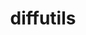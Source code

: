 ---
title: "diffutils"
layout: cache
categories: [package, develop]
meta: {"compilers": ["apple-clang@16.0.0", "cce@18.0.0", "gcc@10.5.0", "gcc@11.1.0", "gcc@11.4.0", "gcc@12.3.0", "gcc@12.4.0", "gcc@13.2.0", "gcc@13.3.0", "gcc@7.3.1", "gcc@7.5.0", "intel-oneapi-compilers@2024.1.0", "intel-oneapi-compilers@2025.1.0"], "num_specs": 200, "num_specs_by_stack": {"aws-pcluster-neoverse_v1": 11, "aws-pcluster-x86_64_v4": 47, "bootstrap-aarch64-darwin": 8, "bootstrap-x86_64-linux-gnu": 9, "build_systems": 9, "data-vis-sdk": 9, "developer-tools-aarch64-linux-gnu": 9, "developer-tools-darwin": 8, "developer-tools-x86_64_v3-linux-gnu": 9, "e4s": 9, "e4s-cray-rhel": 7, "e4s-neoverse-v2": 9, "e4s-oneapi": 12, "e4s-rocm-external": 9, "hep": 9, "ml-darwin-aarch64-mps": 8, "ml-linux-aarch64-cpu": 9, "ml-linux-aarch64-cuda": 9, "ml-linux-x86_64-cpu": 9, "ml-linux-x86_64-cuda": 9, "ml-linux-x86_64-rocm": 9, "radiuss": 9, "radiuss-aws": 9, "radiuss-aws-aarch64": 25, "root": 200, "tutorial": 18}, "oss": ["amzn2", "centos7", "rhel8", "sequoia", "ubuntu18.04", "ubuntu20.04", "ubuntu22.04", "ubuntu24.04"], "platforms": ["darwin", "linux"], "stacks": ["aws-pcluster-neoverse_v1", "aws-pcluster-x86_64_v4", "bootstrap-aarch64-darwin", "bootstrap-x86_64-linux-gnu", "build_systems", "data-vis-sdk", "developer-tools-aarch64-linux-gnu", "developer-tools-darwin", "developer-tools-x86_64_v3-linux-gnu", "e4s", "e4s-cray-rhel", "e4s-neoverse-v2", "e4s-oneapi", "e4s-rocm-external", "hep", "ml-darwin-aarch64-mps", "ml-linux-aarch64-cpu", "ml-linux-aarch64-cuda", "ml-linux-x86_64-cpu", "ml-linux-x86_64-cuda", "ml-linux-x86_64-rocm", "radiuss", "radiuss-aws", "radiuss-aws-aarch64", "root", "tutorial"], "targets": ["aarch64", "neoverse_v1", "neoverse_v2", "x86_64_v3", "x86_64_v4"], "versions": ["3.10"]}
spec_details: [{"compiler": "gcc@7.3.1", "hash": "22plcfbfzxt2ncie2ep22bkz4glwo5ka", "os": "amzn2", "platform": "linux", "size": "-", "stacks": ["radiuss-aws-aarch64", "root"], "target": "neoverse_v1", "variants": ["build_system=autotools"], "versions": ["3.10"]}, {"compiler": "intel-oneapi-compilers@2024.1.0", "hash": "2egyw6ikfdozfarcqrsvh5n3o3kectvh", "os": "amzn2", "platform": "linux", "size": "-", "stacks": ["aws-pcluster-x86_64_v4", "root"], "target": "x86_64_v3", "variants": ["build_system=autotools"], "versions": ["3.10"]}, {"compiler": "gcc@7.5.0", "hash": "2fskrubxl4sbwn5a5osar5654tlyjatq", "os": "ubuntu18.04", "platform": "linux", "size": "-", "stacks": ["build_systems", "radiuss", "root"], "target": "x86_64_v3", "variants": ["build_system=autotools"], "versions": ["3.10"]}, {"compiler": "gcc@10.5.0", "hash": "2olj56n64tmo75hzwfcqiptf2i5v5hbm", "os": "centos7", "platform": "linux", "size": "-", "stacks": ["developer-tools-x86_64_v3-linux-gnu", "root"], "target": "x86_64_v3", "variants": ["build_system=autotools"], "versions": ["3.10"]}, {"compiler": "gcc@12.3.0", "hash": "2ublo7fezpmozqnis7jct25axp7eugjk", "os": "ubuntu22.04", "platform": "linux", "size": "-", "stacks": ["root", "tutorial"], "target": "x86_64_v3", "variants": ["build_system=autotools"], "versions": ["3.10"]}, {"compiler": "gcc@11.4.0", "hash": "2uuxlxrqrwxu2vjjaip4sab4wpwxujqo", "os": "ubuntu22.04", "platform": "linux", "size": "-", "stacks": ["e4s-neoverse-v2", "root"], "target": "neoverse_v2", "variants": ["build_system=autotools"], "versions": ["3.10"]}, {"compiler": "apple-clang@16.0.0", "hash": "34av3w2vxd3finy5b5jbpwytcdsvceg3", "os": "sequoia", "platform": "darwin", "size": "-", "stacks": ["bootstrap-aarch64-darwin", "developer-tools-darwin", "ml-darwin-aarch64-mps", "root"], "target": "aarch64", "variants": ["build_system=autotools"], "versions": ["3.10"]}, {"compiler": "gcc@13.3.0", "hash": "35ot2vuetamxcxhkzx2lbwr6vlf4kjqz", "os": "rhel8", "platform": "linux", "size": "-", "stacks": ["developer-tools-aarch64-linux-gnu", "root"], "target": "aarch64", "variants": ["build_system=autotools"], "versions": ["3.10"]}, {"compiler": "intel-oneapi-compilers@2024.1.0", "hash": "3bhvwkkjulmj6g7pd534c5ut2kd3tfi3", "os": "amzn2", "platform": "linux", "size": "-", "stacks": ["aws-pcluster-x86_64_v4", "root"], "target": "x86_64_v4", "variants": ["build_system=autotools"], "versions": ["3.10"]}, {"compiler": "gcc@7.5.0", "hash": "3hljpx3wnezgpcltojwwy53qrk3fheqj", "os": "ubuntu18.04", "platform": "linux", "size": "-", "stacks": ["build_systems", "radiuss", "root"], "target": "x86_64_v3", "variants": ["build_system=autotools"], "versions": ["3.10"]}, {"compiler": "intel-oneapi-compilers@2025.1.0", "hash": "3kr74ni7nkv25rdgf3ohv36ukjn6ibw7", "os": "ubuntu22.04", "platform": "linux", "size": "-", "stacks": ["e4s-oneapi", "root"], "target": "x86_64_v3", "variants": ["build_system=autotools"], "versions": ["3.10"]}, {"compiler": "gcc@13.2.0", "hash": "3kxso5cza6e2uy2wdbsrk6c6qunqiisj", "os": "ubuntu24.04", "platform": "linux", "size": "-", "stacks": ["ml-linux-aarch64-cpu", "ml-linux-aarch64-cuda", "root"], "target": "aarch64", "variants": ["build_system=autotools"], "versions": ["3.10"]}, {"compiler": "gcc@7.3.1", "hash": "3rso67t3ppw2h6hcdvg4455i6psfggrz", "os": "amzn2", "platform": "linux", "size": "-", "stacks": ["radiuss-aws", "root"], "target": "x86_64_v3", "variants": ["build_system=autotools"], "versions": ["3.10"]}, {"compiler": "gcc@7.3.1", "hash": "3trzpgnx2pqnw2lg3aqq7vzlza764fcc", "os": "amzn2", "platform": "linux", "size": "-", "stacks": ["radiuss-aws-aarch64", "root"], "target": "neoverse_v2", "variants": ["build_system=autotools"], "versions": ["3.10"]}, {"compiler": "gcc@7.3.1", "hash": "44wiptogw62au6cmdewscaml57ldlctd", "os": "amzn2", "platform": "linux", "size": "-", "stacks": ["radiuss-aws-aarch64", "root"], "target": "neoverse_v1", "variants": ["build_system=autotools"], "versions": ["3.10"]}, {"compiler": "gcc@7.3.1", "hash": "4armtr4llluspurnzwn7yt6x5lhl7sud", "os": "amzn2", "platform": "linux", "size": "-", "stacks": ["radiuss-aws", "root"], "target": "x86_64_v3", "variants": ["build_system=autotools"], "versions": ["3.10"]}, {"compiler": "intel-oneapi-compilers@2024.1.0", "hash": "4c4i2cdid64u6aqzkaimqh4fq2hvrvc5", "os": "amzn2", "platform": "linux", "size": "-", "stacks": ["aws-pcluster-x86_64_v4", "root"], "target": "x86_64_v3", "variants": ["build_system=autotools"], "versions": ["3.10"]}, {"compiler": "intel-oneapi-compilers@2024.1.0", "hash": "4h7cpimevq2lj726thkpm7w5p4odva7x", "os": "amzn2", "platform": "linux", "size": "-", "stacks": ["aws-pcluster-x86_64_v4", "root"], "target": "x86_64_v4", "variants": ["build_system=autotools"], "versions": ["3.10"]}, {"compiler": "gcc@11.1.0", "hash": "4j3lzscp4q2kbfchemctttmqlw3micxy", "os": "ubuntu20.04", "platform": "linux", "size": "-", "stacks": ["data-vis-sdk", "root"], "target": "x86_64_v3", "variants": ["build_system=autotools"], "versions": ["3.10"]}, {"compiler": "intel-oneapi-compilers@2024.1.0", "hash": "4kjxlqfqo225mum5cbwjgcu4bnl2ma2u", "os": "amzn2", "platform": "linux", "size": "-", "stacks": ["aws-pcluster-x86_64_v4", "root"], "target": "x86_64_v4", "variants": ["build_system=autotools"], "versions": ["3.10"]}, {"compiler": "gcc@7.5.0", "hash": "4ofskzqyrtjg4bdlncet6xetdkakvdbu", "os": "ubuntu18.04", "platform": "linux", "size": "-", "stacks": ["build_systems", "radiuss", "root"], "target": "x86_64_v3", "variants": ["build_system=autotools"], "versions": ["3.10"]}, {"compiler": "gcc@7.3.1", "hash": "4uskm44ilz4owk4uh6bwkbdvupuq7dde", "os": "amzn2", "platform": "linux", "size": "-", "stacks": ["radiuss-aws", "root"], "target": "x86_64_v3", "variants": ["build_system=autotools"], "versions": ["3.10"]}, {"compiler": "apple-clang@16.0.0", "hash": "4xzun5uiahoio7t3srddsi4qpnobkujn", "os": "sequoia", "platform": "darwin", "size": "-", "stacks": ["bootstrap-aarch64-darwin", "developer-tools-darwin", "ml-darwin-aarch64-mps", "root"], "target": "aarch64", "variants": ["build_system=autotools"], "versions": ["3.10"]}, {"compiler": "gcc@13.2.0", "hash": "4yl4j5svhcxhit7gt2mtudjukm72f6ac", "os": "ubuntu24.04", "platform": "linux", "size": "-", "stacks": ["ml-linux-aarch64-cpu", "ml-linux-aarch64-cuda", "root"], "target": "aarch64", "variants": ["build_system=autotools"], "versions": ["3.10"]}, {"compiler": "intel-oneapi-compilers@2024.1.0", "hash": "5piszowosvpatncvrl43k4gfos7btlo3", "os": "amzn2", "platform": "linux", "size": "-", "stacks": ["aws-pcluster-x86_64_v4", "root"], "target": "x86_64_v3", "variants": ["build_system=autotools"], "versions": ["3.10"]}, {"compiler": "intel-oneapi-compilers@2024.1.0", "hash": "5xcq5n4cquz2h5b4r3xotyzln3rgd22o", "os": "amzn2", "platform": "linux", "size": "-", "stacks": ["aws-pcluster-x86_64_v4", "root"], "target": "x86_64_v4", "variants": ["build_system=autotools"], "versions": ["3.10"]}, {"compiler": "gcc@7.3.1", "hash": "6byzruhs6rtq3dnkcmm32qtrgpcrmgjd", "os": "amzn2", "platform": "linux", "size": "-", "stacks": ["radiuss-aws", "root"], "target": "x86_64_v3", "variants": ["build_system=autotools"], "versions": ["3.10"]}, {"compiler": "intel-oneapi-compilers@2024.1.0", "hash": "6edi6gwrgvkt22odo3pyfrvotbggy3gh", "os": "amzn2", "platform": "linux", "size": "-", "stacks": ["aws-pcluster-x86_64_v4", "root"], "target": "x86_64_v4", "variants": ["build_system=autotools"], "versions": ["3.10"]}, {"compiler": "gcc@10.5.0", "hash": "6emf33deac6i7tmum2xe26l3ys2ehtqt", "os": "centos7", "platform": "linux", "size": "-", "stacks": ["developer-tools-x86_64_v3-linux-gnu", "root"], "target": "x86_64_v3", "variants": ["build_system=autotools"], "versions": ["3.10"]}, {"compiler": "intel-oneapi-compilers@2025.1.0", "hash": "6f46jf3ypaywltu3u3fjaagm2odo37qx", "os": "ubuntu22.04", "platform": "linux", "size": "-", "stacks": ["e4s-oneapi", "root"], "target": "x86_64_v3", "variants": ["build_system=autotools"], "versions": ["3.10"]}, {"compiler": "intel-oneapi-compilers@2025.1.0", "hash": "6foerbnmmsluuyzbbsszoyb4x3o2s7or", "os": "ubuntu22.04", "platform": "linux", "size": "-", "stacks": ["e4s-oneapi", "root"], "target": "x86_64_v3", "variants": ["build_system=autotools"], "versions": ["3.10"]}, {"compiler": "apple-clang@16.0.0", "hash": "6uex2jqehrjbhoyt5bmodxq4wkcyifgy", "os": "sequoia", "platform": "darwin", "size": "-", "stacks": ["bootstrap-aarch64-darwin", "developer-tools-darwin", "ml-darwin-aarch64-mps", "root"], "target": "aarch64", "variants": ["build_system=autotools"], "versions": ["3.10"]}, {"compiler": "intel-oneapi-compilers@2024.1.0", "hash": "6vppx3yhmeoy7gav6v4g6pqnlmny6roq", "os": "amzn2", "platform": "linux", "size": "-", "stacks": ["aws-pcluster-x86_64_v4", "root"], "target": "x86_64_v3", "variants": ["build_system=autotools"], "versions": ["3.10"]}, {"compiler": "gcc@12.3.0", "hash": "73pmk55jgngm7et4o3li56yj3z4a5cax", "os": "ubuntu22.04", "platform": "linux", "size": "-", "stacks": ["root", "tutorial"], "target": "x86_64_v3", "variants": ["build_system=autotools"], "versions": ["3.10"]}, {"compiler": "intel-oneapi-compilers@2025.1.0", "hash": "7b4l2hgvqkxjorouyyy57rbtg65pphku", "os": "ubuntu22.04", "platform": "linux", "size": "-", "stacks": ["e4s-oneapi", "root"], "target": "x86_64_v3", "variants": ["build_system=autotools"], "versions": ["3.10"]}, {"compiler": "gcc@12.4.0", "hash": "7blpfwn6wm6mfol4i7hnrikt3wqxcfps", "os": "amzn2", "platform": "linux", "size": "-", "stacks": ["aws-pcluster-neoverse_v1", "root"], "target": "neoverse_v1", "variants": ["build_system=autotools"], "versions": ["3.10"]}, {"compiler": "gcc@7.3.1", "hash": "7d6lw6l67m2udze56cxnyi423shx5puk", "os": "amzn2", "platform": "linux", "size": "-", "stacks": ["radiuss-aws-aarch64", "root"], "target": "aarch64", "variants": ["build_system=autotools"], "versions": ["3.10"]}, {"compiler": "cce@18.0.0", "hash": "7dpdpj3iu5au3zz3hlvcr75fpwlvwr5o", "os": "rhel8", "platform": "linux", "size": "-", "stacks": ["e4s-cray-rhel", "root"], "target": "x86_64_v3", "variants": ["build_system=autotools"], "versions": ["3.10"]}, {"compiler": "intel-oneapi-compilers@2024.1.0", "hash": "7iuu235basvx3ymvgg44dm6fkbt3wx3g", "os": "amzn2", "platform": "linux", "size": "-", "stacks": ["aws-pcluster-x86_64_v4", "root"], "target": "x86_64_v3", "variants": ["build_system=autotools"], "versions": ["3.10"]}, {"compiler": "gcc@11.1.0", "hash": "7ocdb7vnwuyi4qmlbxjjnrxixxcn6xfl", "os": "ubuntu20.04", "platform": "linux", "size": "-", "stacks": ["data-vis-sdk", "root"], "target": "x86_64_v3", "variants": ["build_system=autotools"], "versions": ["3.10"]}, {"compiler": "cce@18.0.0", "hash": "7rjo4ypwp6w2bqsmywjk2i7wk4k4pcc5", "os": "rhel8", "platform": "linux", "size": "-", "stacks": ["e4s-cray-rhel", "root"], "target": "x86_64_v3", "variants": ["build_system=autotools"], "versions": ["3.10"]}, {"compiler": "intel-oneapi-compilers@2024.1.0", "hash": "7rtria7lzo3uejwygao3pyfxqaepoa3r", "os": "amzn2", "platform": "linux", "size": "-", "stacks": ["aws-pcluster-x86_64_v4", "root"], "target": "x86_64_v4", "variants": ["build_system=autotools"], "versions": ["3.10"]}, {"compiler": "gcc@7.3.1", "hash": "7too6efssdue6wiso4oyr5ilvio7w6y6", "os": "amzn2", "platform": "linux", "size": "-", "stacks": ["radiuss-aws-aarch64", "root"], "target": "aarch64", "variants": ["build_system=autotools"], "versions": ["3.10"]}, {"compiler": "gcc@7.3.1", "hash": "7vgbrwnrmel727ag5tjtrin7qbbcmske", "os": "amzn2", "platform": "linux", "size": "-", "stacks": ["radiuss-aws-aarch64", "root"], "target": "aarch64", "variants": ["build_system=autotools"], "versions": ["3.10"]}, {"compiler": "gcc@13.3.0", "hash": "7x2f7eowexfrzq6tbmlcvbjnorgkjd24", "os": "rhel8", "platform": "linux", "size": "-", "stacks": ["developer-tools-aarch64-linux-gnu", "root"], "target": "aarch64", "variants": ["build_system=autotools"], "versions": ["3.10"]}, {"compiler": "intel-oneapi-compilers@2024.1.0", "hash": "7x7gmpra2i5j3klyumigj4vjw4lvtq6d", "os": "amzn2", "platform": "linux", "size": "-", "stacks": ["aws-pcluster-x86_64_v4", "root"], "target": "x86_64_v3", "variants": ["build_system=autotools"], "versions": ["3.10"]}, {"compiler": "intel-oneapi-compilers@2025.1.0", "hash": "7yfabac7gmwpl5dyj5z37gdluhtry4pe", "os": "ubuntu22.04", "platform": "linux", "size": "-", "stacks": ["e4s-oneapi", "root"], "target": "x86_64_v3", "variants": ["build_system=autotools"], "versions": ["3.10"]}, {"compiler": "gcc@12.4.0", "hash": "agcqgxenhkeyetxvxl4bfecmlpn6y2cd", "os": "amzn2", "platform": "linux", "size": "-", "stacks": ["aws-pcluster-neoverse_v1", "root"], "target": "neoverse_v1", "variants": ["build_system=autotools"], "versions": ["3.10"]}, {"compiler": "gcc@12.4.0", "hash": "agrrv32vefhvlqtt334l6jnv6zs5jto2", "os": "amzn2", "platform": "linux", "size": "-", "stacks": ["aws-pcluster-neoverse_v1", "root"], "target": "neoverse_v1", "variants": ["build_system=autotools"], "versions": ["3.10"]}, {"compiler": "gcc@11.4.0", "hash": "akxashnaplyghywthuzmsn7mrwob6wh2", "os": "ubuntu22.04", "platform": "linux", "size": "-", "stacks": ["e4s-neoverse-v2", "root"], "target": "neoverse_v2", "variants": ["build_system=autotools"], "versions": ["3.10"]}, {"compiler": "apple-clang@16.0.0", "hash": "b63xccpzzqw73cdr2xc7olqvmpf2ajbs", "os": "sequoia", "platform": "darwin", "size": "-", "stacks": ["bootstrap-aarch64-darwin", "developer-tools-darwin", "ml-darwin-aarch64-mps", "root"], "target": "aarch64", "variants": ["build_system=autotools"], "versions": ["3.10"]}, {"compiler": "gcc@13.2.0", "hash": "ba2tkevikiso6ucxcljbnyj4itpljpsf", "os": "ubuntu24.04", "platform": "linux", "size": "-", "stacks": ["bootstrap-x86_64-linux-gnu", "ml-linux-x86_64-cpu", "ml-linux-x86_64-cuda", "ml-linux-x86_64-rocm", "root"], "target": "x86_64_v3", "variants": ["build_system=autotools"], "versions": ["3.10"]}, {"compiler": "intel-oneapi-compilers@2025.1.0", "hash": "bcynczotkdnb3uojnnnfo6kpaymlnop2", "os": "ubuntu22.04", "platform": "linux", "size": "-", "stacks": ["e4s-oneapi", "root"], "target": "x86_64_v3", "variants": ["build_system=autotools"], "versions": ["3.10"]}, {"compiler": "intel-oneapi-compilers@2024.1.0", "hash": "be7tgxlyj5gl2lpjartids4cior6su4l", "os": "amzn2", "platform": "linux", "size": "-", "stacks": ["aws-pcluster-x86_64_v4", "root"], "target": "x86_64_v4", "variants": ["build_system=autotools"], "versions": ["3.10"]}, {"compiler": "intel-oneapi-compilers@2024.1.0", "hash": "beskcyyvzstpahpdf7ywr4q5o5nqszci", "os": "amzn2", "platform": "linux", "size": "-", "stacks": ["aws-pcluster-x86_64_v4", "root"], "target": "x86_64_v4", "variants": ["build_system=autotools"], "versions": ["3.10"]}, {"compiler": "gcc@7.3.1", "hash": "bgwsek6pgwu4okl2gic4djbw55mjlwto", "os": "amzn2", "platform": "linux", "size": "-", "stacks": ["radiuss-aws-aarch64", "root"], "target": "aarch64", "variants": ["build_system=autotools"], "versions": ["3.10"]}, {"compiler": "intel-oneapi-compilers@2024.1.0", "hash": "bqcwkumkgtrn5k5o7hkpokm6dhanrtb4", "os": "amzn2", "platform": "linux", "size": "-", "stacks": ["aws-pcluster-x86_64_v4", "root"], "target": "x86_64_v3", "variants": ["build_system=autotools"], "versions": ["3.10"]}, {"compiler": "gcc@10.5.0", "hash": "byqdz63os4m32otsyiou5e36aya7jg6k", "os": "centos7", "platform": "linux", "size": "-", "stacks": ["developer-tools-x86_64_v3-linux-gnu", "root"], "target": "x86_64_v3", "variants": ["build_system=autotools"], "versions": ["3.10"]}, {"compiler": "cce@18.0.0", "hash": "c4l46tcaj4e6mwm2md46gbat2chj3hrm", "os": "rhel8", "platform": "linux", "size": "-", "stacks": ["e4s-cray-rhel", "root"], "target": "x86_64_v3", "variants": ["build_system=autotools"], "versions": ["3.10"]}, {"compiler": "intel-oneapi-compilers@2024.1.0", "hash": "c7ehtj7kiagkozgvuz2hzezkcozm47zf", "os": "amzn2", "platform": "linux", "size": "-", "stacks": ["aws-pcluster-x86_64_v4", "root"], "target": "x86_64_v4", "variants": ["build_system=autotools"], "versions": ["3.10"]}, {"compiler": "intel-oneapi-compilers@2024.1.0", "hash": "cc3vgmicr4kzto3cz7adpyrowfpkbjb4", "os": "amzn2", "platform": "linux", "size": "-", "stacks": ["aws-pcluster-x86_64_v4", "root"], "target": "x86_64_v4", "variants": ["build_system=autotools"], "versions": ["3.10"]}, {"compiler": "intel-oneapi-compilers@2024.1.0", "hash": "ced4vgicnihf4a4ovvdtqzpvykpxqosp", "os": "amzn2", "platform": "linux", "size": "-", "stacks": ["aws-pcluster-x86_64_v4", "root"], "target": "x86_64_v3", "variants": ["build_system=autotools"], "versions": ["3.10"]}, {"compiler": "intel-oneapi-compilers@2025.1.0", "hash": "ctbtvtwu5r7asbxvzec6ngmhmcwjfqae", "os": "ubuntu22.04", "platform": "linux", "size": "-", "stacks": ["e4s-oneapi", "root"], "target": "x86_64_v3", "variants": ["build_system=autotools"], "versions": ["3.10"]}, {"compiler": "gcc@12.4.0", "hash": "d6icf6uk7pgzyxfsefll4nzbnx3bhb26", "os": "amzn2", "platform": "linux", "size": "-", "stacks": ["aws-pcluster-neoverse_v1", "root"], "target": "neoverse_v1", "variants": ["build_system=autotools"], "versions": ["3.10"]}, {"compiler": "gcc@13.2.0", "hash": "d7qbjq56x4wjxfqjaah2cgky43tuzqpd", "os": "ubuntu24.04", "platform": "linux", "size": "-", "stacks": ["ml-linux-aarch64-cpu", "ml-linux-aarch64-cuda", "root"], "target": "aarch64", "variants": ["build_system=autotools"], "versions": ["3.10"]}, {"compiler": "intel-oneapi-compilers@2024.1.0", "hash": "dlbs2dri6du43tiix3ttrx7rk7l3zanw", "os": "amzn2", "platform": "linux", "size": "-", "stacks": ["aws-pcluster-x86_64_v4", "root"], "target": "x86_64_v3", "variants": ["build_system=autotools"], "versions": ["3.10"]}, {"compiler": "gcc@7.5.0", "hash": "dtkjwgas5jia6ojw5scr57euwyjxujc7", "os": "ubuntu18.04", "platform": "linux", "size": "-", "stacks": ["build_systems", "radiuss", "root"], "target": "x86_64_v3", "variants": ["build_system=autotools"], "versions": ["3.10"]}, {"compiler": "intel-oneapi-compilers@2024.1.0", "hash": "dyz3zygllrwx7plnza6nckcdzzetcyoj", "os": "amzn2", "platform": "linux", "size": "-", "stacks": ["aws-pcluster-x86_64_v4", "root"], "target": "x86_64_v4", "variants": ["build_system=autotools"], "versions": ["3.10"]}, {"compiler": "intel-oneapi-compilers@2024.1.0", "hash": "e4hq3fr55bhidtr4tez6wjykjdafrxtb", "os": "amzn2", "platform": "linux", "size": "-", "stacks": ["aws-pcluster-x86_64_v4", "root"], "target": "x86_64_v3", "variants": ["build_system=autotools"], "versions": ["3.10"]}, {"compiler": "gcc@11.1.0", "hash": "ebauvtdehimb7s24usk63fkzz6sq63ig", "os": "ubuntu20.04", "platform": "linux", "size": "-", "stacks": ["data-vis-sdk", "root"], "target": "x86_64_v3", "variants": ["build_system=autotools"], "versions": ["3.10"]}, {"compiler": "gcc@12.3.0", "hash": "ecotc56lsfbvtf5gukmmqysumploxkjg", "os": "ubuntu22.04", "platform": "linux", "size": "-", "stacks": ["root", "tutorial"], "target": "x86_64_v3", "variants": ["build_system=autotools"], "versions": ["3.10"]}, {"compiler": "intel-oneapi-compilers@2024.1.0", "hash": "ecuvojcydjowcalvih2j4uiasrfwwsb6", "os": "amzn2", "platform": "linux", "size": "-", "stacks": ["aws-pcluster-x86_64_v4", "root"], "target": "x86_64_v4", "variants": ["build_system=autotools"], "versions": ["3.10"]}, {"compiler": "intel-oneapi-compilers@2024.1.0", "hash": "eo4rjrmjq6s7d44teu5kaewraxzykzro", "os": "amzn2", "platform": "linux", "size": "-", "stacks": ["aws-pcluster-x86_64_v4", "root"], "target": "x86_64_v4", "variants": ["build_system=autotools"], "versions": ["3.10"]}, {"compiler": "gcc@7.3.1", "hash": "eqjollthvjuxnn3hkweklyufkwwq66o7", "os": "amzn2", "platform": "linux", "size": "-", "stacks": ["radiuss-aws-aarch64", "root"], "target": "neoverse_v2", "variants": ["build_system=autotools"], "versions": ["3.10"]}, {"compiler": "gcc@12.3.0", "hash": "ew6gbbb3iabbrlzcenkq7s2gf4bjsxkl", "os": "ubuntu22.04", "platform": "linux", "size": "-", "stacks": ["root", "tutorial"], "target": "x86_64_v3", "variants": ["build_system=autotools"], "versions": ["3.10"]}, {"compiler": "gcc@13.3.0", "hash": "exoycrwbihfg5h6bu6ioderf6wi6gwsa", "os": "rhel8", "platform": "linux", "size": "-", "stacks": ["developer-tools-aarch64-linux-gnu", "root"], "target": "aarch64", "variants": ["build_system=autotools"], "versions": ["3.10"]}, {"compiler": "gcc@13.2.0", "hash": "f5mou6td7sdeqyzuth7cf3qy6cdkcppi", "os": "ubuntu24.04", "platform": "linux", "size": "-", "stacks": ["bootstrap-x86_64-linux-gnu", "ml-linux-x86_64-cpu", "ml-linux-x86_64-cuda", "ml-linux-x86_64-rocm", "root"], "target": "x86_64_v3", "variants": ["build_system=autotools"], "versions": ["3.10"]}, {"compiler": "intel-oneapi-compilers@2025.1.0", "hash": "f6fuoydbnlawljr5e5dlqfkhhyfhxkmf", "os": "ubuntu22.04", "platform": "linux", "size": "-", "stacks": ["e4s-oneapi", "root"], "target": "x86_64_v3", "variants": ["build_system=autotools"], "versions": ["3.10"]}, {"compiler": "intel-oneapi-compilers@2024.1.0", "hash": "f6sibypm3qwfmxyxxvrsjscplvlp5t6j", "os": "amzn2", "platform": "linux", "size": "-", "stacks": ["aws-pcluster-x86_64_v4", "root"], "target": "x86_64_v3", "variants": ["build_system=autotools"], "versions": ["3.10"]}, {"compiler": "gcc@7.3.1", "hash": "f7us2wrtkcfeza3u5kqvj5c7anmvndij", "os": "amzn2", "platform": "linux", "size": "-", "stacks": ["radiuss-aws", "root"], "target": "x86_64_v3", "variants": ["build_system=autotools"], "versions": ["3.10"]}, {"compiler": "gcc@7.3.1", "hash": "faif3m3pkmbhgkuwd4czhrhem72asv2p", "os": "amzn2", "platform": "linux", "size": "-", "stacks": ["radiuss-aws-aarch64", "root"], "target": "aarch64", "variants": ["build_system=autotools"], "versions": ["3.10"]}, {"compiler": "gcc@13.2.0", "hash": "frukwopkwo3bta7j3rduwa2ynq4py6zv", "os": "ubuntu24.04", "platform": "linux", "size": "-", "stacks": ["bootstrap-x86_64-linux-gnu", "ml-linux-x86_64-cpu", "ml-linux-x86_64-cuda", "ml-linux-x86_64-rocm", "root"], "target": "x86_64_v3", "variants": ["build_system=autotools"], "versions": ["3.10"]}, {"compiler": "intel-oneapi-compilers@2024.1.0", "hash": "fyzewclt7jp4oyred3ljqktzbrzhip4y", "os": "amzn2", "platform": "linux", "size": "-", "stacks": ["aws-pcluster-x86_64_v4", "root"], "target": "x86_64_v4", "variants": ["build_system=autotools"], "versions": ["3.10"]}, {"compiler": "intel-oneapi-compilers@2024.1.0", "hash": "g74fmzufqj6w2a7ao7hksu2szgeacw3u", "os": "amzn2", "platform": "linux", "size": "-", "stacks": ["aws-pcluster-x86_64_v4", "root"], "target": "x86_64_v3", "variants": ["build_system=autotools"], "versions": ["3.10"]}, {"compiler": "gcc@13.2.0", "hash": "gaz3uncjtpfsmogkvxv6zfcidtpoqifm", "os": "ubuntu24.04", "platform": "linux", "size": "-", "stacks": ["ml-linux-aarch64-cpu", "ml-linux-aarch64-cuda", "root"], "target": "aarch64", "variants": ["build_system=autotools"], "versions": ["3.10"]}, {"compiler": "gcc@11.4.0", "hash": "gqfvgmub6gbh7evpl7ajeoant5ejdt6o", "os": "ubuntu22.04", "platform": "linux", "size": "-", "stacks": ["e4s-neoverse-v2", "root"], "target": "neoverse_v2", "variants": ["build_system=autotools"], "versions": ["3.10"]}, {"compiler": "gcc@12.3.0", "hash": "grb6v6zaktbtda3ijkj7geln3x326bky", "os": "ubuntu22.04", "platform": "linux", "size": "-", "stacks": ["root", "tutorial"], "target": "x86_64_v3", "variants": ["build_system=autotools"], "versions": ["3.10"]}, {"compiler": "intel-oneapi-compilers@2024.1.0", "hash": "gvbxmpwbllckwbusqk5fhzdy2dvu6ocl", "os": "amzn2", "platform": "linux", "size": "-", "stacks": ["aws-pcluster-x86_64_v4", "root"], "target": "x86_64_v4", "variants": ["build_system=autotools"], "versions": ["3.10"]}, {"compiler": "gcc@7.3.1", "hash": "gvncqqvoyb3i6h37nzwy745flzz5wrwm", "os": "amzn2", "platform": "linux", "size": "-", "stacks": ["radiuss-aws-aarch64", "root"], "target": "aarch64", "variants": ["build_system=autotools"], "versions": ["3.10"]}, {"compiler": "apple-clang@16.0.0", "hash": "hfuvawtzndifufktvmosumkah2f74etn", "os": "sequoia", "platform": "darwin", "size": "-", "stacks": ["bootstrap-aarch64-darwin", "developer-tools-darwin", "ml-darwin-aarch64-mps", "root"], "target": "aarch64", "variants": ["build_system=autotools"], "versions": ["3.10"]}, {"compiler": "gcc@13.3.0", "hash": "hhjj65huxnzs5sw3nzyrxl2lsmqlrrny", "os": "rhel8", "platform": "linux", "size": "-", "stacks": ["developer-tools-aarch64-linux-gnu", "root"], "target": "aarch64", "variants": ["build_system=autotools"], "versions": ["3.10"]}, {"compiler": "gcc@7.3.1", "hash": "i4cjrtl3hv3wetmkgrw5owl2qrimgn3h", "os": "amzn2", "platform": "linux", "size": "-", "stacks": ["radiuss-aws-aarch64", "root"], "target": "aarch64", "variants": ["build_system=autotools"], "versions": ["3.10"]}, {"compiler": "intel-oneapi-compilers@2024.1.0", "hash": "i7kg57tfiac72utaw6wizw752b6mylwx", "os": "amzn2", "platform": "linux", "size": "-", "stacks": ["aws-pcluster-x86_64_v4", "root"], "target": "x86_64_v4", "variants": ["build_system=autotools"], "versions": ["3.10"]}, {"compiler": "cce@18.0.0", "hash": "i7rgz4wljdihnibcqfv2ep3m2cyq4wlw", "os": "rhel8", "platform": "linux", "size": "-", "stacks": ["e4s-cray-rhel", "root"], "target": "x86_64_v3", "variants": ["build_system=autotools"], "versions": ["3.10"]}, {"compiler": "gcc@11.4.0", "hash": "ikcacdg6nfgj6l5m3lbxtlkbtzhsl2sd", "os": "ubuntu22.04", "platform": "linux", "size": "-", "stacks": ["e4s", "e4s-rocm-external", "hep", "root", "tutorial"], "target": "x86_64_v3", "variants": ["build_system=autotools"], "versions": ["3.10"]}, {"compiler": "intel-oneapi-compilers@2024.1.0", "hash": "irqxsiowr2gptkr4yo7qjqvwwn77c2li", "os": "amzn2", "platform": "linux", "size": "-", "stacks": ["aws-pcluster-x86_64_v4", "root"], "target": "x86_64_v3", "variants": ["build_system=autotools"], "versions": ["3.10"]}, {"compiler": "gcc@11.4.0", "hash": "jandd5twasgoljpczyqtscvxkenx6oej", "os": "ubuntu22.04", "platform": "linux", "size": "-", "stacks": ["e4s-neoverse-v2", "root"], "target": "neoverse_v2", "variants": ["build_system=autotools"], "versions": ["3.10"]}, {"compiler": "intel-oneapi-compilers@2024.1.0", "hash": "jkwswclilrfasu3r4a6iqfj2a4p7nkm6", "os": "amzn2", "platform": "linux", "size": "-", "stacks": ["aws-pcluster-x86_64_v4", "root"], "target": "x86_64_v3", "variants": ["build_system=autotools"], "versions": ["3.10"]}, {"compiler": "gcc@7.3.1", "hash": "jovzme4up5besawyajptdrblrhu3cwzd", "os": "amzn2", "platform": "linux", "size": "-", "stacks": ["radiuss-aws-aarch64", "root"], "target": "neoverse_v1", "variants": ["build_system=autotools"], "versions": ["3.10"]}, {"compiler": "gcc@12.3.0", "hash": "jp5rrwl5zsp5qrwmcuewl55a7b6ycv46", "os": "ubuntu22.04", "platform": "linux", "size": "-", "stacks": ["root", "tutorial"], "target": "x86_64_v3", "variants": ["build_system=autotools"], "versions": ["3.10"]}, {"compiler": "gcc@13.2.0", "hash": "jvb72ccvbh6dndsyyx5iw2lqh5iorl2x", "os": "ubuntu24.04", "platform": "linux", "size": "-", "stacks": ["bootstrap-x86_64-linux-gnu", "ml-linux-x86_64-cpu", "ml-linux-x86_64-cuda", "ml-linux-x86_64-rocm", "root"], "target": "x86_64_v3", "variants": ["build_system=autotools"], "versions": ["3.10"]}, {"compiler": "gcc@7.5.0", "hash": "k6a4xhqf5dtdxrrbckdxpodwksi6lmso", "os": "ubuntu18.04", "platform": "linux", "size": "-", "stacks": ["build_systems", "radiuss", "root"], "target": "x86_64_v3", "variants": ["build_system=autotools"], "versions": ["3.10"]}, {"compiler": "gcc@7.3.1", "hash": "kelumy2kmd2aiiygpu5kgaee5bieevj3", "os": "amzn2", "platform": "linux", "size": "-", "stacks": ["radiuss-aws-aarch64", "root"], "target": "neoverse_v2", "variants": ["build_system=autotools"], "versions": ["3.10"]}, {"compiler": "intel-oneapi-compilers@2024.1.0", "hash": "kknyr7rdpt6g6xexghiwyusiv5jcgwkq", "os": "amzn2", "platform": "linux", "size": "-", "stacks": ["aws-pcluster-x86_64_v4", "root"], "target": "x86_64_v3", "variants": ["build_system=autotools"], "versions": ["3.10"]}, {"compiler": "gcc@12.3.0", "hash": "kpfou3fnixmxpelpsl3du5kkd75mgdij", "os": "ubuntu22.04", "platform": "linux", "size": "-", "stacks": ["root", "tutorial"], "target": "x86_64_v3", "variants": ["build_system=autotools"], "versions": ["3.10"]}, {"compiler": "intel-oneapi-compilers@2024.1.0", "hash": "kr64mkq6payudop3b6apwcrrhattjwrk", "os": "amzn2", "platform": "linux", "size": "-", "stacks": ["aws-pcluster-x86_64_v4", "root"], "target": "x86_64_v4", "variants": ["build_system=autotools"], "versions": ["3.10"]}, {"compiler": "gcc@11.1.0", "hash": "ktmv4byypummatbjrjknyaialo3otvqs", "os": "ubuntu20.04", "platform": "linux", "size": "-", "stacks": ["data-vis-sdk", "root"], "target": "x86_64_v3", "variants": ["build_system=autotools"], "versions": ["3.10"]}, {"compiler": "gcc@10.5.0", "hash": "l4qsvxavents3jxogcvn2zl4ihhyaoxf", "os": "centos7", "platform": "linux", "size": "-", "stacks": ["developer-tools-x86_64_v3-linux-gnu", "root"], "target": "x86_64_v3", "variants": ["build_system=autotools"], "versions": ["3.10"]}, {"compiler": "gcc@13.2.0", "hash": "lch3nxztb6am7snj37tee4icrtxi6zoh", "os": "ubuntu24.04", "platform": "linux", "size": "-", "stacks": ["ml-linux-aarch64-cpu", "ml-linux-aarch64-cuda", "root"], "target": "aarch64", "variants": ["build_system=autotools"], "versions": ["3.10"]}, {"compiler": "gcc@11.4.0", "hash": "lemdmxg7janvswhrjqbbmxrn7nkazyil", "os": "ubuntu22.04", "platform": "linux", "size": "-", "stacks": ["e4s-neoverse-v2", "root"], "target": "neoverse_v2", "variants": ["build_system=autotools"], "versions": ["3.10"]}, {"compiler": "cce@18.0.0", "hash": "li2azdkea3pl73qab4pyhltibxzv5o7u", "os": "rhel8", "platform": "linux", "size": "-", "stacks": ["e4s-cray-rhel", "root"], "target": "x86_64_v3", "variants": ["build_system=autotools"], "versions": ["3.10"]}, {"compiler": "gcc@13.3.0", "hash": "lspy3zyi5cn773kjzwp24xoujzepx7ec", "os": "rhel8", "platform": "linux", "size": "-", "stacks": ["developer-tools-aarch64-linux-gnu", "root"], "target": "aarch64", "variants": ["build_system=autotools"], "versions": ["3.10"]}, {"compiler": "gcc@13.3.0", "hash": "lvo63vxs76vwwomzfwvti4sdtpbggpy6", "os": "rhel8", "platform": "linux", "size": "-", "stacks": ["developer-tools-aarch64-linux-gnu", "root"], "target": "aarch64", "variants": ["build_system=autotools"], "versions": ["3.10"]}, {"compiler": "intel-oneapi-compilers@2024.1.0", "hash": "mrqhe3qeh7cirzsygaacj7yeyn3uolpm", "os": "amzn2", "platform": "linux", "size": "-", "stacks": ["aws-pcluster-x86_64_v4", "root"], "target": "x86_64_v4", "variants": ["build_system=autotools"], "versions": ["3.10"]}, {"compiler": "gcc@11.4.0", "hash": "mwh7g6bwt5wll7cs6ej6fpa4eg4gduc3", "os": "ubuntu22.04", "platform": "linux", "size": "-", "stacks": ["e4s", "e4s-rocm-external", "hep", "root", "tutorial"], "target": "x86_64_v3", "variants": ["build_system=autotools"], "versions": ["3.10"]}, {"compiler": "intel-oneapi-compilers@2024.1.0", "hash": "n3ay4ehkaudonmazn7qnvq6dfk42psnh", "os": "amzn2", "platform": "linux", "size": "-", "stacks": ["aws-pcluster-x86_64_v4", "root"], "target": "x86_64_v4", "variants": ["build_system=autotools"], "versions": ["3.10"]}, {"compiler": "intel-oneapi-compilers@2024.1.0", "hash": "n64l5gd3dqlcouwt4bmrq5v2dixpwgth", "os": "amzn2", "platform": "linux", "size": "-", "stacks": ["aws-pcluster-x86_64_v4", "root"], "target": "x86_64_v3", "variants": ["build_system=autotools"], "versions": ["3.10"]}, {"compiler": "gcc@7.3.1", "hash": "nb62cg3f7prynjnyhhkberstg7h64epa", "os": "amzn2", "platform": "linux", "size": "-", "stacks": ["radiuss-aws-aarch64", "root"], "target": "neoverse_v2", "variants": ["build_system=autotools"], "versions": ["3.10"]}, {"compiler": "gcc@11.4.0", "hash": "nbp4c5z7ogxm5dpofpn32qegrs2wjf3y", "os": "ubuntu22.04", "platform": "linux", "size": "-", "stacks": ["e4s", "e4s-rocm-external", "hep", "root", "tutorial"], "target": "x86_64_v3", "variants": ["build_system=autotools"], "versions": ["3.10"]}, {"compiler": "gcc@7.5.0", "hash": "nctfia7piwpwgtzhr2w7orjuzzz7cpns", "os": "ubuntu18.04", "platform": "linux", "size": "-", "stacks": ["build_systems", "radiuss", "root"], "target": "x86_64_v3", "variants": ["build_system=autotools"], "versions": ["3.10"]}, {"compiler": "gcc@7.3.1", "hash": "nknrkq7nmfjncgf2ugy55kiaxo4iw547", "os": "amzn2", "platform": "linux", "size": "-", "stacks": ["radiuss-aws-aarch64", "root"], "target": "neoverse_v1", "variants": ["build_system=autotools"], "versions": ["3.10"]}, {"compiler": "intel-oneapi-compilers@2024.1.0", "hash": "nsrkcezwwur6r2x2l5hvccugqls5kfiq", "os": "amzn2", "platform": "linux", "size": "-", "stacks": ["aws-pcluster-x86_64_v4", "root"], "target": "x86_64_v4", "variants": ["build_system=autotools"], "versions": ["3.10"]}, {"compiler": "gcc@11.1.0", "hash": "nsyewaoadvvmlo7nkqxgbbcth6ehelke", "os": "ubuntu20.04", "platform": "linux", "size": "-", "stacks": ["data-vis-sdk", "root"], "target": "x86_64_v3", "variants": ["build_system=autotools"], "versions": ["3.10"]}, {"compiler": "gcc@11.4.0", "hash": "nvf5pzinms6scylk5o2hdbannps3gwrk", "os": "ubuntu22.04", "platform": "linux", "size": "-", "stacks": ["e4s", "e4s-rocm-external", "hep", "root", "tutorial"], "target": "x86_64_v3", "variants": ["build_system=autotools"], "versions": ["3.10"]}, {"compiler": "gcc@13.2.0", "hash": "nz52gng2rum4okhhn623hlulrq74ettd", "os": "ubuntu24.04", "platform": "linux", "size": "-", "stacks": ["bootstrap-x86_64-linux-gnu", "ml-linux-x86_64-cpu", "ml-linux-x86_64-cuda", "ml-linux-x86_64-rocm", "root"], "target": "x86_64_v3", "variants": ["build_system=autotools"], "versions": ["3.10"]}, {"compiler": "intel-oneapi-compilers@2025.1.0", "hash": "o7bvarmdkav7gkvqegtzhfth47np7xtm", "os": "ubuntu22.04", "platform": "linux", "size": "-", "stacks": ["e4s-oneapi", "root"], "target": "x86_64_v3", "variants": ["build_system=autotools"], "versions": ["3.10"]}, {"compiler": "gcc@12.4.0", "hash": "ob74oqp6occksew3tgtviwiia5wsufrw", "os": "amzn2", "platform": "linux", "size": "-", "stacks": ["aws-pcluster-neoverse_v1", "root"], "target": "neoverse_v1", "variants": ["build_system=autotools"], "versions": ["3.10"]}, {"compiler": "gcc@11.4.0", "hash": "ofzijq6awv7ibinpzzouqtmu6szxjclu", "os": "ubuntu22.04", "platform": "linux", "size": "-", "stacks": ["e4s-neoverse-v2", "root"], "target": "neoverse_v2", "variants": ["build_system=autotools"], "versions": ["3.10"]}, {"compiler": "gcc@12.4.0", "hash": "okmqibeejcbibko7exxcm3klhiyelkyx", "os": "amzn2", "platform": "linux", "size": "-", "stacks": ["aws-pcluster-neoverse_v1", "root"], "target": "neoverse_v1", "variants": ["build_system=autotools"], "versions": ["3.10"]}, {"compiler": "gcc@11.4.0", "hash": "or7rwxn3q3pjzxzsearo7afbtkhecucy", "os": "ubuntu22.04", "platform": "linux", "size": "-", "stacks": ["e4s", "e4s-rocm-external", "hep", "root", "tutorial"], "target": "x86_64_v3", "variants": ["build_system=autotools"], "versions": ["3.10"]}, {"compiler": "gcc@7.3.1", "hash": "oyd3udoka2s7xjjb5aal4db5ap46ze4p", "os": "amzn2", "platform": "linux", "size": "-", "stacks": ["radiuss-aws", "root"], "target": "x86_64_v3", "variants": ["build_system=autotools"], "versions": ["3.10"]}, {"compiler": "gcc@7.3.1", "hash": "par3eapqptqbytvpqqrj6fku37clxd5l", "os": "amzn2", "platform": "linux", "size": "-", "stacks": ["radiuss-aws", "root"], "target": "x86_64_v3", "variants": ["build_system=autotools"], "versions": ["3.10"]}, {"compiler": "gcc@7.3.1", "hash": "pd4epacvk3reia5r2i6zakz4b56gne4w", "os": "amzn2", "platform": "linux", "size": "-", "stacks": ["radiuss-aws-aarch64", "root"], "target": "aarch64", "variants": ["build_system=autotools"], "versions": ["3.10"]}, {"compiler": "gcc@12.4.0", "hash": "pe3nz54pdibe4unojntzkpir27corzu4", "os": "amzn2", "platform": "linux", "size": "-", "stacks": ["aws-pcluster-neoverse_v1", "root"], "target": "neoverse_v1", "variants": ["build_system=autotools"], "versions": ["3.10"]}, {"compiler": "intel-oneapi-compilers@2024.1.0", "hash": "pesdrf47bw7vjvbwf7ac6zo7fzie7rbp", "os": "amzn2", "platform": "linux", "size": "-", "stacks": ["aws-pcluster-x86_64_v4", "root"], "target": "x86_64_v3", "variants": ["build_system=autotools"], "versions": ["3.10"]}, {"compiler": "gcc@10.5.0", "hash": "ph6lhdkojnjqy6pvs6fa4hp36wknnc4o", "os": "centos7", "platform": "linux", "size": "-", "stacks": ["developer-tools-x86_64_v3-linux-gnu", "root"], "target": "x86_64_v3", "variants": ["build_system=autotools"], "versions": ["3.10"]}, {"compiler": "gcc@7.3.1", "hash": "pkg5npscqkx7sauzvavavjdyrfdm4mji", "os": "amzn2", "platform": "linux", "size": "-", "stacks": ["radiuss-aws-aarch64", "root"], "target": "neoverse_v2", "variants": ["build_system=autotools"], "versions": ["3.10"]}, {"compiler": "gcc@11.1.0", "hash": "plijnrsswrhfsx7errqj5axberu6ndlb", "os": "ubuntu20.04", "platform": "linux", "size": "-", "stacks": ["data-vis-sdk", "root"], "target": "x86_64_v3", "variants": ["build_system=autotools"], "versions": ["3.10"]}, {"compiler": "gcc@13.3.0", "hash": "pnk3tvogtvyq5pu4f4svz74skrj45j5j", "os": "rhel8", "platform": "linux", "size": "-", "stacks": ["developer-tools-aarch64-linux-gnu", "root"], "target": "aarch64", "variants": ["build_system=autotools"], "versions": ["3.10"]}, {"compiler": "gcc@13.2.0", "hash": "ppcji72jjbehkcyh2cmuualn652jfrq4", "os": "ubuntu24.04", "platform": "linux", "size": "-", "stacks": ["ml-linux-aarch64-cpu", "ml-linux-aarch64-cuda", "root"], "target": "aarch64", "variants": ["build_system=autotools"], "versions": ["3.10"]}, {"compiler": "cce@18.0.0", "hash": "pznygd5mahdqvktr5vnra7d6n2t6w3kb", "os": "rhel8", "platform": "linux", "size": "-", "stacks": ["e4s-cray-rhel", "root"], "target": "x86_64_v3", "variants": ["build_system=autotools"], "versions": ["3.10"]}, {"compiler": "gcc@10.5.0", "hash": "q4yzzchixmqb2pw2c5dakqeuequa3prp", "os": "centos7", "platform": "linux", "size": "-", "stacks": ["developer-tools-x86_64_v3-linux-gnu", "root"], "target": "x86_64_v3", "variants": ["build_system=autotools"], "versions": ["3.10"]}, {"compiler": "intel-oneapi-compilers@2024.1.0", "hash": "q6o3n5jblofqjzwkfnwrwryxw7e2quz7", "os": "amzn2", "platform": "linux", "size": "-", "stacks": ["aws-pcluster-x86_64_v4", "root"], "target": "x86_64_v3", "variants": ["build_system=autotools"], "versions": ["3.10"]}, {"compiler": "intel-oneapi-compilers@2024.1.0", "hash": "qgum7kemz3zw5no2ve5gpmz3cr3yuih4", "os": "amzn2", "platform": "linux", "size": "-", "stacks": ["aws-pcluster-x86_64_v4", "root"], "target": "x86_64_v4", "variants": ["build_system=autotools"], "versions": ["3.10"]}, {"compiler": "gcc@11.4.0", "hash": "qo5y46cnvhel4uue4zfck6skemzelurk", "os": "ubuntu22.04", "platform": "linux", "size": "-", "stacks": ["e4s", "e4s-rocm-external", "hep", "root", "tutorial"], "target": "x86_64_v3", "variants": ["build_system=autotools"], "versions": ["3.10"]}, {"compiler": "gcc@11.4.0", "hash": "qwzbisfkga3rm6adusbjgrqgpsa75l6a", "os": "ubuntu22.04", "platform": "linux", "size": "-", "stacks": ["e4s-neoverse-v2", "root"], "target": "neoverse_v2", "variants": ["build_system=autotools"], "versions": ["3.10"]}, {"compiler": "gcc@10.5.0", "hash": "qxpxvbunhcfbc74qb7y464jhsecg2tsb", "os": "centos7", "platform": "linux", "size": "-", "stacks": ["developer-tools-x86_64_v3-linux-gnu", "root"], "target": "x86_64_v3", "variants": ["build_system=autotools"], "versions": ["3.10"]}, {"compiler": "intel-oneapi-compilers@2025.1.0", "hash": "r4ezhkkqjqgc6ototdj4tx2j4m2b5l5r", "os": "ubuntu22.04", "platform": "linux", "size": "-", "stacks": ["e4s-oneapi", "root"], "target": "x86_64_v3", "variants": ["build_system=autotools"], "versions": ["3.10"]}, {"compiler": "intel-oneapi-compilers@2024.1.0", "hash": "r546ebctumtlfp4jafd7emk5igkv4vom", "os": "amzn2", "platform": "linux", "size": "-", "stacks": ["aws-pcluster-x86_64_v4", "root"], "target": "x86_64_v4", "variants": ["build_system=autotools"], "versions": ["3.10"]}, {"compiler": "gcc@12.4.0", "hash": "rapoyy7czlvgtoj7ywz4vi2otsc3eys5", "os": "amzn2", "platform": "linux", "size": "-", "stacks": ["aws-pcluster-neoverse_v1", "root"], "target": "neoverse_v1", "variants": ["build_system=autotools"], "versions": ["3.10"]}, {"compiler": "gcc@11.4.0", "hash": "re2x3q5ahxphdx5tkzuaaa34gqgub6oi", "os": "ubuntu22.04", "platform": "linux", "size": "-", "stacks": ["e4s-neoverse-v2", "root"], "target": "neoverse_v2", "variants": ["build_system=autotools"], "versions": ["3.10"]}, {"compiler": "gcc@13.2.0", "hash": "rgcwj25yszcdepnf76y27k5ks6v2p5os", "os": "ubuntu24.04", "platform": "linux", "size": "-", "stacks": ["ml-linux-aarch64-cpu", "ml-linux-aarch64-cuda", "root"], "target": "aarch64", "variants": ["build_system=autotools"], "versions": ["3.10"]}, {"compiler": "gcc@12.4.0", "hash": "ritqyont6xscqbtfeowlhwajlwqqnkmw", "os": "amzn2", "platform": "linux", "size": "-", "stacks": ["aws-pcluster-neoverse_v1", "root"], "target": "neoverse_v1", "variants": ["build_system=autotools"], "versions": ["3.10"]}, {"compiler": "gcc@7.3.1", "hash": "rkgpp6xa25qxw3t2wds3yjvu2sv63ngk", "os": "amzn2", "platform": "linux", "size": "-", "stacks": ["radiuss-aws", "root"], "target": "x86_64_v3", "variants": ["build_system=autotools"], "versions": ["3.10"]}, {"compiler": "intel-oneapi-compilers@2024.1.0", "hash": "rnkq2rzrhzpbwaje4q2sknpgdex7nrg5", "os": "amzn2", "platform": "linux", "size": "-", "stacks": ["aws-pcluster-x86_64_v4", "root"], "target": "x86_64_v4", "variants": ["build_system=autotools"], "versions": ["3.10"]}, {"compiler": "gcc@11.1.0", "hash": "s4mcj4waw5yofbwtyye3ctnexvflfkct", "os": "ubuntu20.04", "platform": "linux", "size": "-", "stacks": ["data-vis-sdk", "root"], "target": "x86_64_v3", "variants": ["build_system=autotools"], "versions": ["3.10"]}, {"compiler": "gcc@12.4.0", "hash": "s4tsj4gvd5dqqxb24rtinz5t4nu3kmox", "os": "amzn2", "platform": "linux", "size": "-", "stacks": ["aws-pcluster-neoverse_v1", "root"], "target": "neoverse_v1", "variants": ["build_system=autotools"], "versions": ["3.10"]}, {"compiler": "apple-clang@16.0.0", "hash": "sltdhp4onv3irxxwaczmjypgxv3t22ch", "os": "sequoia", "platform": "darwin", "size": "-", "stacks": ["bootstrap-aarch64-darwin", "developer-tools-darwin", "ml-darwin-aarch64-mps", "root"], "target": "aarch64", "variants": ["build_system=autotools"], "versions": ["3.10"]}, {"compiler": "gcc@7.3.1", "hash": "swdelp7cake3i3kfiidhifdf6xxeazc2", "os": "amzn2", "platform": "linux", "size": "-", "stacks": ["radiuss-aws-aarch64", "root"], "target": "neoverse_v2", "variants": ["build_system=autotools"], "versions": ["3.10"]}, {"compiler": "intel-oneapi-compilers@2024.1.0", "hash": "t3lkmk2eedh47pt4eqejffpcggdj5ywy", "os": "amzn2", "platform": "linux", "size": "-", "stacks": ["aws-pcluster-x86_64_v4", "root"], "target": "x86_64_v4", "variants": ["build_system=autotools"], "versions": ["3.10"]}, {"compiler": "gcc@7.5.0", "hash": "tant4izxl5wfnhzl2szigkhebfalkisn", "os": "ubuntu18.04", "platform": "linux", "size": "-", "stacks": ["build_systems", "radiuss", "root"], "target": "x86_64_v3", "variants": ["build_system=autotools"], "versions": ["3.10"]}, {"compiler": "gcc@7.3.1", "hash": "tgc2pewgmovb7g36zsdlkbbzixhc5uuh", "os": "amzn2", "platform": "linux", "size": "-", "stacks": ["radiuss-aws-aarch64", "root"], "target": "aarch64", "variants": ["build_system=autotools"], "versions": ["3.10"]}, {"compiler": "gcc@13.2.0", "hash": "to3vmhavdol7p5i7quwmhhw5fnhweikq", "os": "ubuntu24.04", "platform": "linux", "size": "-", "stacks": ["bootstrap-x86_64-linux-gnu", "ml-linux-x86_64-cpu", "ml-linux-x86_64-cuda", "ml-linux-x86_64-rocm", "root"], "target": "x86_64_v3", "variants": ["build_system=autotools"], "versions": ["3.10"]}, {"compiler": "gcc@11.4.0", "hash": "trspjfvd6j22yiocpya3hs632nd4n5tm", "os": "ubuntu22.04", "platform": "linux", "size": "-", "stacks": ["e4s-neoverse-v2", "root"], "target": "neoverse_v2", "variants": ["build_system=autotools"], "versions": ["3.10"]}, {"compiler": "gcc@10.5.0", "hash": "tyr3276jxudxvd5u5yvvb7xrwv72oi5i", "os": "centos7", "platform": "linux", "size": "-", "stacks": ["developer-tools-x86_64_v3-linux-gnu", "root"], "target": "x86_64_v3", "variants": ["build_system=autotools"], "versions": ["3.10"]}, {"compiler": "gcc@7.3.1", "hash": "uhcdizlxsxunul5fxvdio6eu7eexqybl", "os": "amzn2", "platform": "linux", "size": "-", "stacks": ["radiuss-aws-aarch64", "root"], "target": "aarch64", "variants": ["build_system=autotools"], "versions": ["3.10"]}, {"compiler": "intel-oneapi-compilers@2025.1.0", "hash": "uipylbxseidso5lhvh4zsf6kpiaoey6t", "os": "ubuntu22.04", "platform": "linux", "size": "-", "stacks": ["e4s-oneapi", "root"], "target": "x86_64_v3", "variants": ["build_system=autotools"], "versions": ["3.10"]}, {"compiler": "gcc@7.5.0", "hash": "usisd3coh6ijt4rq65xbncybrcwkntuv", "os": "ubuntu18.04", "platform": "linux", "size": "-", "stacks": ["build_systems", "radiuss", "root"], "target": "x86_64_v3", "variants": ["build_system=autotools"], "versions": ["3.10"]}, {"compiler": "gcc@11.1.0", "hash": "uvo6d5vdntt5ve267yjvx226e5ye7ahn", "os": "ubuntu20.04", "platform": "linux", "size": "-", "stacks": ["data-vis-sdk", "root"], "target": "x86_64_v3", "variants": ["build_system=autotools"], "versions": ["3.10"]}, {"compiler": "gcc@7.3.1", "hash": "uxvd3k4x6ugqyghrzjdxr4wysmtasepb", "os": "amzn2", "platform": "linux", "size": "-", "stacks": ["radiuss-aws-aarch64", "root"], "target": "aarch64", "variants": ["build_system=autotools"], "versions": ["3.10"]}, {"compiler": "intel-oneapi-compilers@2024.1.0", "hash": "uzwf74bjg7nrt4fgc7265thpsylbbacb", "os": "amzn2", "platform": "linux", "size": "-", "stacks": ["aws-pcluster-x86_64_v4", "root"], "target": "x86_64_v3", "variants": ["build_system=autotools"], "versions": ["3.10"]}, {"compiler": "gcc@11.1.0", "hash": "v24e6roaui26gw72xyrqhrc23pevt3mh", "os": "ubuntu20.04", "platform": "linux", "size": "-", "stacks": ["data-vis-sdk", "root"], "target": "x86_64_v3", "variants": ["build_system=autotools"], "versions": ["3.10"]}, {"compiler": "gcc@13.3.0", "hash": "v3uhyf4qw734ua43mkecejqgnv7f76mv", "os": "rhel8", "platform": "linux", "size": "-", "stacks": ["developer-tools-aarch64-linux-gnu", "root"], "target": "aarch64", "variants": ["build_system=autotools"], "versions": ["3.10"]}, {"compiler": "gcc@7.5.0", "hash": "v4jv6e7c32ntigc4wyixips3w4w7ouct", "os": "ubuntu18.04", "platform": "linux", "size": "-", "stacks": ["build_systems", "radiuss", "root"], "target": "x86_64_v3", "variants": ["build_system=autotools"], "versions": ["3.10"]}, {"compiler": "gcc@11.4.0", "hash": "vn3lcbtyj4ebisnpkg7bwt6pf6ixggrk", "os": "ubuntu22.04", "platform": "linux", "size": "-", "stacks": ["e4s", "e4s-rocm-external", "hep", "root", "tutorial"], "target": "x86_64_v3", "variants": ["build_system=autotools"], "versions": ["3.10"]}, {"compiler": "cce@18.0.0", "hash": "vnigkpzp5i2rrdx3qnfx5dgs4ei3tsre", "os": "rhel8", "platform": "linux", "size": "-", "stacks": ["e4s-cray-rhel", "root"], "target": "x86_64_v3", "variants": ["build_system=autotools"], "versions": ["3.10"]}, {"compiler": "intel-oneapi-compilers@2024.1.0", "hash": "vrwwtqfdorwxjqeqejucxjznx2jovlml", "os": "amzn2", "platform": "linux", "size": "-", "stacks": ["aws-pcluster-x86_64_v4", "root"], "target": "x86_64_v3", "variants": ["build_system=autotools"], "versions": ["3.10"]}, {"compiler": "apple-clang@16.0.0", "hash": "vx3uglqnpcvqgnpgm73zjwuavvhlekmp", "os": "sequoia", "platform": "darwin", "size": "-", "stacks": ["bootstrap-aarch64-darwin", "developer-tools-darwin", "ml-darwin-aarch64-mps", "root"], "target": "aarch64", "variants": ["build_system=autotools"], "versions": ["3.10"]}, {"compiler": "gcc@13.2.0", "hash": "wcoufvytob3sfwuoerbm4uluzh5dtf7e", "os": "ubuntu24.04", "platform": "linux", "size": "-", "stacks": ["ml-linux-aarch64-cpu", "ml-linux-aarch64-cuda", "root"], "target": "aarch64", "variants": ["build_system=autotools"], "versions": ["3.10"]}, {"compiler": "gcc@7.3.1", "hash": "wjpjjijk55yinprbk3r2jo7aawwj53aj", "os": "amzn2", "platform": "linux", "size": "-", "stacks": ["radiuss-aws-aarch64", "root"], "target": "neoverse_v1", "variants": ["build_system=autotools"], "versions": ["3.10"]}, {"compiler": "gcc@7.3.1", "hash": "wn4tsm2kab6inkssmbocx35p2gqkey2a", "os": "amzn2", "platform": "linux", "size": "-", "stacks": ["radiuss-aws-aarch64", "root"], "target": "aarch64", "variants": ["build_system=autotools"], "versions": ["3.10"]}, {"compiler": "gcc@13.2.0", "hash": "wyqgoyslfwh3ffgd7j4nkmoj26apsxwx", "os": "ubuntu24.04", "platform": "linux", "size": "-", "stacks": ["bootstrap-x86_64-linux-gnu", "ml-linux-x86_64-cpu", "ml-linux-x86_64-cuda", "ml-linux-x86_64-rocm", "root"], "target": "x86_64_v3", "variants": ["build_system=autotools"], "versions": ["3.10"]}, {"compiler": "gcc@7.3.1", "hash": "xgkrw6gcygvzc4dkg3637qmdvmrgraot", "os": "amzn2", "platform": "linux", "size": "-", "stacks": ["radiuss-aws-aarch64", "root"], "target": "aarch64", "variants": ["build_system=autotools"], "versions": ["3.10"]}, {"compiler": "gcc@13.2.0", "hash": "xgm6noi4wqtz3nlr4p3ku2gxkxrz2yut", "os": "ubuntu24.04", "platform": "linux", "size": "-", "stacks": ["bootstrap-x86_64-linux-gnu", "ml-linux-x86_64-cpu", "ml-linux-x86_64-cuda", "ml-linux-x86_64-rocm", "root"], "target": "x86_64_v3", "variants": ["build_system=autotools"], "versions": ["3.10"]}, {"compiler": "gcc@10.5.0", "hash": "xslmrxma733ivuajknm6yk3jtozz2qzl", "os": "centos7", "platform": "linux", "size": "-", "stacks": ["developer-tools-x86_64_v3-linux-gnu", "root"], "target": "x86_64_v3", "variants": ["build_system=autotools"], "versions": ["3.10"]}, {"compiler": "gcc@12.3.0", "hash": "xsupj4e7zefpuoz5wjo4slwezjjqbgao", "os": "ubuntu22.04", "platform": "linux", "size": "-", "stacks": ["root", "tutorial"], "target": "x86_64_v3", "variants": ["build_system=autotools"], "versions": ["3.10"]}, {"compiler": "gcc@7.3.1", "hash": "xxnuagqta5gpwc2sibfqbk4453jlncde", "os": "amzn2", "platform": "linux", "size": "-", "stacks": ["radiuss-aws", "root"], "target": "x86_64_v3", "variants": ["build_system=autotools"], "versions": ["3.10"]}, {"compiler": "gcc@13.2.0", "hash": "y7bttwxhllq76yymvwyi7awwmtw72x42", "os": "ubuntu24.04", "platform": "linux", "size": "-", "stacks": ["ml-linux-aarch64-cpu", "ml-linux-aarch64-cuda", "root"], "target": "aarch64", "variants": ["build_system=autotools"], "versions": ["3.10"]}, {"compiler": "gcc@13.3.0", "hash": "ycrx6pwdd53cfk2tmpelftczxilgxknl", "os": "rhel8", "platform": "linux", "size": "-", "stacks": ["developer-tools-aarch64-linux-gnu", "root"], "target": "aarch64", "variants": ["build_system=autotools"], "versions": ["3.10"]}, {"compiler": "apple-clang@16.0.0", "hash": "yhaoyj4ktjtprwgfsuxft43wl4d2r6cu", "os": "sequoia", "platform": "darwin", "size": "-", "stacks": ["bootstrap-aarch64-darwin", "developer-tools-darwin", "ml-darwin-aarch64-mps", "root"], "target": "aarch64", "variants": ["build_system=autotools"], "versions": ["3.10"]}, {"compiler": "gcc@13.2.0", "hash": "yuclk4hprahjprawv5pzejzqrugzoemm", "os": "ubuntu24.04", "platform": "linux", "size": "-", "stacks": ["bootstrap-x86_64-linux-gnu", "ml-linux-x86_64-cpu", "ml-linux-x86_64-cuda", "ml-linux-x86_64-rocm", "root"], "target": "x86_64_v3", "variants": ["build_system=autotools"], "versions": ["3.10"]}, {"compiler": "intel-oneapi-compilers@2024.1.0", "hash": "yugfed7jeqhzsasgmxoiv5pph2skqv7i", "os": "amzn2", "platform": "linux", "size": "-", "stacks": ["aws-pcluster-x86_64_v4", "root"], "target": "x86_64_v4", "variants": ["build_system=autotools"], "versions": ["3.10"]}, {"compiler": "gcc@12.4.0", "hash": "yz4lhvkzn7inlz3opbdjvxw3waa7s2r4", "os": "amzn2", "platform": "linux", "size": "-", "stacks": ["aws-pcluster-neoverse_v1", "root"], "target": "neoverse_v1", "variants": ["build_system=autotools"], "versions": ["3.10"]}, {"compiler": "intel-oneapi-compilers@2024.1.0", "hash": "yztqrqggcr2hrccichejgbb5vrc7xwb3", "os": "amzn2", "platform": "linux", "size": "-", "stacks": ["aws-pcluster-x86_64_v4", "root"], "target": "x86_64_v3", "variants": ["build_system=autotools"], "versions": ["3.10"]}, {"compiler": "intel-oneapi-compilers@2024.1.0", "hash": "z2wznq6hnwqrcm7kj5sac2lr5osi4prs", "os": "amzn2", "platform": "linux", "size": "-", "stacks": ["aws-pcluster-x86_64_v4", "root"], "target": "x86_64_v3", "variants": ["build_system=autotools"], "versions": ["3.10"]}, {"compiler": "gcc@11.4.0", "hash": "z6li3uyptajmpcelupnagpr5d33ymcgq", "os": "ubuntu22.04", "platform": "linux", "size": "-", "stacks": ["e4s", "e4s-rocm-external", "hep", "root", "tutorial"], "target": "x86_64_v3", "variants": ["build_system=autotools"], "versions": ["3.10"]}, {"compiler": "gcc@7.3.1", "hash": "zgwdt5fnrhkph376gurk2aqc3uynverf", "os": "amzn2", "platform": "linux", "size": "-", "stacks": ["radiuss-aws-aarch64", "root"], "target": "neoverse_v1", "variants": ["build_system=autotools"], "versions": ["3.10"]}, {"compiler": "intel-oneapi-compilers@2025.1.0", "hash": "zir3vjs3djlislz4xbg5aga3ux4osquy", "os": "ubuntu22.04", "platform": "linux", "size": "-", "stacks": ["e4s-oneapi", "root"], "target": "x86_64_v3", "variants": ["build_system=autotools"], "versions": ["3.10"]}, {"compiler": "gcc@11.4.0", "hash": "zj5f4mekb3xzutcus3xoghqgo62lfsp3", "os": "ubuntu22.04", "platform": "linux", "size": "-", "stacks": ["e4s", "e4s-rocm-external", "hep", "root", "tutorial"], "target": "x86_64_v3", "variants": ["build_system=autotools"], "versions": ["3.10"]}, {"compiler": "gcc@12.3.0", "hash": "zo74cmovyg4rhvmqikcsaecn4jeoouks", "os": "ubuntu22.04", "platform": "linux", "size": "-", "stacks": ["root", "tutorial"], "target": "x86_64_v3", "variants": ["build_system=autotools"], "versions": ["3.10"]}]
---